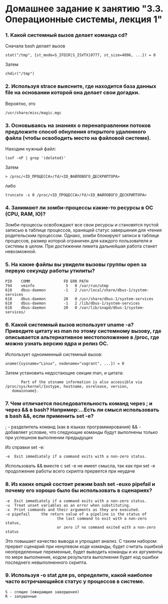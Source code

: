 # Домашнее задание к занятию "3.3. Операционные системы, лекция 1"

### 1. Какой системный вызов делает команда cd?

Сначала bash делает вызов

    stat("/tmp", {st_mode=S_IFDIR|S_ISVTX|0777, st_size=4096, ...}) = 0

Затем

    chdir("/tmp")

### 2. Используя strace выясните, где находится база данных file на основании которой она делает свои догадки.

Вероятно, это

    /usr/share/misc/magic.mgc

### 3. Основываясь на знаниях о перенаправлении потоков предложите способ обнуления открытого удаленного файла (чтобы освободить место на файловой системе).

Находим нужный файл:

    lsof -nP | grep '(deleted)'

Затем

    > /proc/<ID_ПРОЦЕССА>/fd/<ID_ФАЙЛОВОГО_ДЕСКРИПТОРА>

либо

    truncate -s 0 /proc/<ID_ПРОЦЕССА>/fd/<ID_ФАЙЛОВОГО_ДЕСКРИПТОРА>

### 4. Занимают ли зомби-процессы какие-то ресурсы в ОС (CPU, RAM, IO)?

Зомби-процессы освобождают все свои ресурсы и становятся пустой записью в таблице процессов, хранящей статус завершения для чтения родительским процессом. Однако, зомби блокируют записи в таблице процессов, размер которой ограничен для каждого пользователя и системы в целом. При достижении лимита дальнейшая работа станет невозможной.

### 5. На какие файлы вы увидели вызовы группы open за первую секунду работы утилиты?

    PID    COMM               FD ERR PATH
    794    vminfo              5   0 /var/run/utmp
    618    dbus-daemon        -1   2 /usr/local/share/dbus-1/system-services
    618    dbus-daemon        20   0 /usr/share/dbus-1/system-services
    618    dbus-daemon        -1   2 /lib/dbus-1/system-services
    618    dbus-daemon        20   0 /var/lib/snapd/dbus-1/system-services/

### 6. Какой системный вызов использует uname -a? Приведите цитату из man по этому системному вызову, где описывается альтернативное местоположение в /proc, где можно узнать версию ядра и релиз ОС.

Использует одноименный системный вызов:

    uname({sysname="Linux", nodename="vagrant", ...}) = 0

Затем установить недостающие секции man, и цитата: 

           Part of the utsname information is also accessible via /proc/sys/kernel/{ostype, hostname, osrelease, version,
       domainname}.

### 7. Чем отличается последовательность команд через ; и через && в bash? Например:...Есть ли смысл использовать в bash &&, если применить set -e?

; - разделитель команд (как в языках программирования) 
&& - добавляет условие, что следующие команды будут выполнены только при успешном выполнении предыдущих

Из справки set -e:

    -e  Exit immediately if a command exits with a non-zero status.

Использовать && вместе с set -e не имеет смысла, так как при set -e продолжение работы всего скрипта прервется при неудаче

### 8. Из каких опций состоит режим bash set -euxo pipefail и почему его хорошо было бы использовать в сценариях?

    -e  Exit immediately if a command exits with a non-zero status.
    -u  Treat unset variables as an error when substituting.
    -x  Print commands and their arguments as they are executed.
    -o pipefail     the return value of a pipeline is the status of
                           the last command to exit with a non-zero status,
                           or zero if no command exited with a non-zero status

Это повышает качество вывода и упрощает анализ. С таким набором: прервет сценарий при ненулевом коде команды, будет считать ошибкой неопределенные переменные, будет выводить команды и их аргументы по мере выполнения, кодом результата выполнения будет код ошибки последнего невыполненного скрипта.

### 9. Используя -o stat для ps, определите, какой наиболее часто встречающийся статус у процессов в системе. 

    S - спящие (ожидающие заверщения)
    R - запущенные
